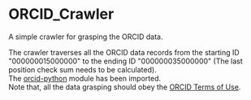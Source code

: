 ORCID_Crawler
=============

A simple crawler for grasping the ORCID data.

The crawler traverses all the ORCID data records from the starting ID "000000015000000" to the ending ID "000000035000000" (The last position check sum needs to be calculated).
<br />The <a href="https://github.com/scholrly/orcid-python">orcid-python</a> module has been imported.
<br />Note that, all the data grasping should obey the <a href="http://orcid.org/legal">ORCID Terms of Use</a>.
